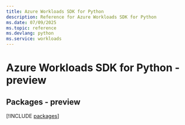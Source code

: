 ```yaml
---
title: Azure Workloads SDK for Python
description: Reference for Azure Workloads SDK for Python
ms.date: 07/09/2025
ms.topic: reference
ms.devlang: python
ms.service: workloads
---
```

# Azure Workloads SDK for Python - preview
## Packages - preview
[!INCLUDE [packages](workloads-index.md)]